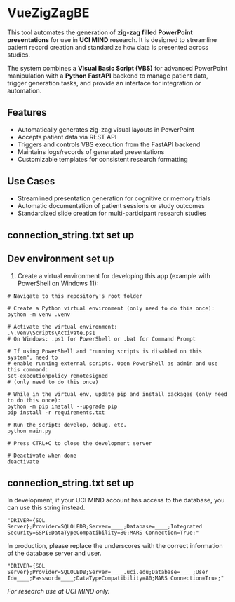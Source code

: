 # VueZigZagBE

This tool automates the generation of **zig-zag filled PowerPoint presentations** for use in **UCI MIND** research. It is designed to streamline patient record creation and standardize how data is presented across studies.

The system combines a **Visual Basic Script (VBS)** for advanced PowerPoint manipulation with a **Python FastAPI** backend to manage patient data, trigger generation tasks, and provide an interface for integration or automation.

## Features

- Automatically generates zig-zag visual layouts in PowerPoint
- Accepts patient data via REST API
- Triggers and controls VBS execution from the FastAPI backend
- Maintains logs/records of generated presentations
- Customizable templates for consistent research formatting

## Use Cases

- Streamlined presentation generation for cognitive or memory trials
- Automatic documentation of patient sessions or study outcomes
- Standardized slide creation for multi-participant research studies
## connection_string.txt set up
## Dev environment set up

1. Create a virtual environment for developing this app (example with PowerShell on Windows 11):
```
# Navigate to this repository's root folder

# Create a Python virtual environment (only need to do this once):
python -m venv .venv

# Activate the virtual environment:
.\.venv\Scripts\Activate.ps1
# On Windows: .ps1 for PowerShell or .bat for Command Prompt

# If using PowerShell and "running scripts is disabled on this system", need to
# enable running external scripts. Open PowerShell as admin and use this command:
set-executionpolicy remotesigned
# (only need to do this once)

# While in the virtual env, update pip and install packages (only need to do this once):
python -m pip install --upgrade pip
pip install -r requirements.txt

# Run the script: develop, debug, etc.
python main.py

# Press CTRL+C to close the development server

# Deactivate when done
deactivate
```

## connection_string.txt set up
In development, if your UCI MIND account has access to the database, you can use this string instead.
```
"DRIVER={SQL Server};Provider=SQLOLEDB;Server=____;Database=____;Integrated Security=SSPI;DataTypeCompatibility=80;MARS Connection=True;"
```
In production, please replace the underscores with the correct information of the database server and user.
```
"DRIVER={SQL Server};Provider=SQLOLEDB;Server=____.uci.edu;Database=____;User Id=____;Password=____;DataTypeCompatibility=80;MARS Connection=True;"
```

*For research use at UCI MIND only.*
